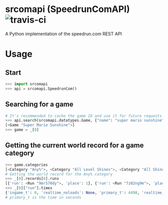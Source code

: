srcomapi (SpeedrunComAPI) ![travis-ci](https://travis-ci.org/blha303/srcomapi.svg?branch=master)
=========================

A Python implementation of the speedrun.com REST API

Usage
=====

Start
-----

```python
>>> import srcomapi
>>> api = srcomapi.SpeedrunCom()
```

Searching for a game
--------------------

```python
# It's recommended to cache the game ID and use it for future requests
>>> api.search(srcomapi.datatypes.Game, {"name": "super mario sunshine"})
[<Game "Super Mario Sunshine">]
>>> game = _[0]
```

Getting the current world record for a game category
----------------------------------------------------

```python
>>> game.categories
[<Category "Any%">, <Category "All Level Shines">, <Category "All Shines, No Blues">, <Category "120 Shines">, <Category "Any% No Major Skips">, <Category "All Episodes">, <Category "20 Shines">, <Category "Individual Shines">, <Category "Individual Worlds">]
# Getting the world record for the Any% category
>>> _[0].records[0].runs
[{'run': <Run "9mr570dy">, 'place': 1}, {'run': <Run "7z02ng9m">, 'place': 2}, {'run': <Run "8y8619xm">, 'place': 3}]
>>> _[0]["run"].times
{'ingame_t': 0, 'realtime_noloads': None, 'primary_t': 4498, 'realtime_noloads_t': 0, 'realtime': 'PT1H14M58S', 'primary': 'PT1H14M58S', 'ingame': None, 'realtime_t': 4498}
# primary_t is the time in seconds
```
